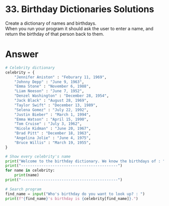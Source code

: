 # 33. Birthday Dictionaries Solutions

Create a dictionary of names and birthdays.    
When you run your program it should ask the user to enter a name, and return the birthday of that person back to them.   

# Answer

```python
# Celebrity dictionary
celebrity = {
    "Jennifer Aniston" : "Feburary 11, 1969",
    "Johnny Depp" : "June 9, 1963",
    "Emma Stone" : "November 6, 1988",
    "Liam Neeson" : "June 7, 1952",
    "Denzel Washington" : "December 28, 1954",
    "Jack Black" : "August 28, 1969",
    "Taylor Swift" : "December 13, 1989",
    "Selena Gomez" : "July 22, 1992",
    "Justin Bieber" : "March 1, 1994",
    "Emma Watson" : "April 15, 1990",
    "Tom Cruise" : "July 3, 1962",
    "Nicole Kidman" : "June 20, 1967",
    "Brad Pitt" : "December 18, 1963",
    "Angelina Jolie" : "June 4, 1975",
    "Bruce Willis" : "March 19, 1955",
}

# Show every celebrity's name
print("Welcome to the birthday dictionary. We know the birthdays of : ")
print("-------------------------------------------")
for name in celebrity:
    print(name)
print("-------------------------------------------")    
    
# Search program
find_name = input("Who's birthday do you want to look up? : ")
print(f"{find_name}'s birthday is {celebrity[find_name]}.")
```
